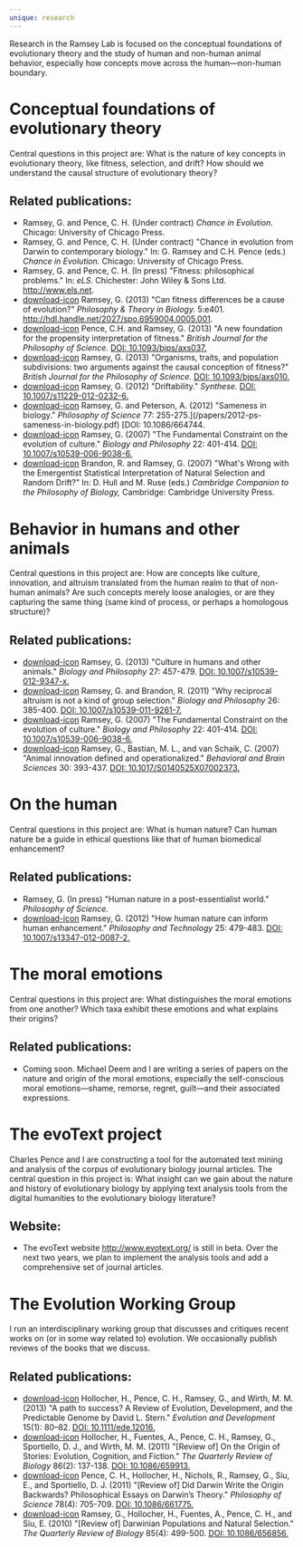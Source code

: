 ```yaml
---
unique: research
---
```


Research in the Ramsey Lab is focused on the conceptual foundations of evolutionary theory and the study of human and non-human animal behavior, especially how concepts move across the human—non-human boundary.

# Conceptual foundations of evolutionary theory

Central questions in this project are: What is the nature of key concepts in evolutionary theory, like fitness, selection, and drift?  How should we understand the causal structure of evolutionary theory?

## Related publications:

*   Ramsey, G. and Pence, C. H.  (Under contract)  _Chance in Evolution._  Chicago: University of Chicago Press.
*   Ramsey, G. and Pence, C. H. (Under contract) "Chance in evolution from Darwin to contemporary biology." In: G. Ramsey and C.H. Pence (eds.) _Chance in Evolution._ Chicago: University of Chicago Press.
*   Ramsey, G. and Pence, C. H. (In press) "Fitness: philosophical problems." In: _eLS._ Chichester: John Wiley & Sons Ltd. <http://www.els.net>.
*   [download-icon](/papers/2013-ptib-fitness-differences.pdf) Ramsey, G. (2013) "Can fitness differences be a cause of evolution?" _Philosophy & Theory in Biology._ 5:e401. <http://hdl.handle.net/2027/spo.6959004.0005.001>.
*   [download-icon](/papers/2013-bjps-new-foundation-advance-access.pdf) Pence, C.H. and Ramsey, G. (2013) "A new foundation for the propensity interpretation of fitness." _British Journal for the Philosophy of Science._ [DOI: 10.1093/bjps/axs037.](http://dx.doi.org/10.1093/bjps/axs037)
*   [download-icon](/papers/2013-bjps-organisms-traits-subdivisions-advance-access.pdf) Ramsey, G. (2013) "Organisms, traits, and population subdivisions: two arguments against the causal conception of fitness?" _British Journal for the Philosophy of Science._ [DOI: 10.1093/bjps/axs010.](http://dx.doi.org/10.1093/bjps/axs010)
*   [download-icon](/papers/2012-syn-driftability-advance-access.pdf) Ramsey, G. (2012) "Driftability." _Synthese._ [DOI: 10.1007/s11229-012-0232-6.](http://dx.doi.org/10.1007/s11229-012-0232-6)
*   [download-icon](http://dx.doi.org/10.1086/664744) Ramsey, G. and Peterson, A. (2012) "Sameness in biology." _Philosophy of Science_ 77: 255-275.](/papers/2012-ps-sameness-in-biology.pdf) [DOI: 10.1086/664744.
*   [download-icon](/papers/2007-bp-fundamental-constraint.pdf) Ramsey, G. (2007) "The Fundamental Constraint on the evolution of culture." _Biology and Philosophy_ 22: 401-414. [DOI: 10.1007/s10539-006-9038-6.](http://dx.doi.org/10.1007/s10539-006-9038-6)
*   [download-icon](/papers/2007-ccpb-emergentist-statistical-interpretation.pdf) Brandon, R. and Ramsey, G. (2007) "What's Wrong with the Emergentist Statistical Interpretation of Natural Selection and Random Drift?" In: D. Hull and M. Ruse (eds.) _Cambridge Companion to the Philosophy of Biology,_ Cambridge: Cambridge University Press.


# Behavior in humans and other animals

Central questions in this project are: How are concepts like culture, innovation, and altruism translated from the human realm to that of non-human animals? Are such concepts merely loose analogies, or are they capturing the same thing (same kind of process, or perhaps a homologous structure)?

## Related publications:

*   [download-icon](/papers/2013-bp-culture-humans-animals.pdf) Ramsey, G. (2013) "Culture in humans and other animals." _Biology and Philosophy_ 27: 457-479. [DOI: 10.1007/s10539-012-9347-x.](http://dx.doi.org/10.1007/s10539-012-9347-x)
*   [download-icon](/papers/2011-bp-reciprocal-altruism.pdf) Ramsey, G. and Brandon, R. (2011) "Why reciprocal altruism is not a kind of group selection." _Biology and Philosophy_ 26: 385-400. [DOI: 10.1007/s10539-011-9261-7.](http://dx.doi.org/10.1007/s10539-011-9261-7)
*   [download-icon](/papers/2007-bp-fundamental-constraint.pdf) Ramsey, G. (2007) "The Fundamental Constraint on the evolution of culture." _Biology and Philosophy_ 22: 401-414. [DOI: 10.1007/s10539-006-9038-6.](http://dx.doi.org/10.1007/s10539-006-9038-6)
*   [download-icon](/papers/2007-bbs-animal-innovation.pdf) Ramsey, G., Bastian, M. L., and van Schaik, C. (2007) "Animal innovation defined and operationalized." _Behavioral and Brain Sciences_ 30: 393-437. [DOI: 10.1017/S0140525X07002373.](http://dx.doi.org/10.1017/S0140525X07002373)


# On the human

Central questions in this project are: What is human nature? Can human nature be a guide in ethical questions like that of human biomedical enhancement?

## Related publications:

*   Ramsey, G. (In press) "Human nature in a post-essentialist world." _Philosophy of Science._
*   [download-icon](/papers/2012-pt-human-nature-enhancement.pdf) Ramsey, G. (2012) "How human nature can inform human enhancement." _Philosophy and Technology_ 25: 479-483. [DOI: 10.1007/s13347-012-0087-2.](http://dx.doi.org/10.1007/s13347-012-0087-2)


# The moral emotions

Central questions in this project are: What distinguishes the moral emotions from one another? Which taxa exhibit these emotions and what explains their origins?

## Related publications:

*   Coming soon.  Michael Deem and I are writing a series of papers on the nature and origin of the moral emotions, especially the self-conscious moral emotions—shame, remorse, regret, guilt—and their associated expressions.


# The evoText project

Charles Pence and I are constructing a tool for the automated text mining and analysis of the corpus of evolutionary biology journal articles. The central question in this project is: What insight can we gain about the nature and history of evolutionary biology by applying text analysis tools from the digital humanities to the evolutionary biology literature?

## Website:

*   The evoText website <http://www.evotext.org/> is still in beta.  Over the next two years, we plan to implement the analysis tools and add a comprehensive set of journal articles.


# The Evolution Working Group

I run an interdisciplinary working group that discusses and critiques recent works on (or in some way related to) evolution.  We occasionally publish reviews of the books that we discuss.

## Related publications:

*   [download-icon](/papers/2013-ed-stern-review.pdf) Hollocher, H., Pence, C. H., Ramsey, G., and Wirth, M. M. (2013) "A path to success? A Review of Evolution, Development, and the Predictable Genome by David L. Stern." _Evolution and Development_ 15(1): 80–82. [DOI: 10.1111/ede.12016.](http://dx.doi.org/10.1111/ede.12016)
*   [download-icon](/papers/2011-qrb-boyd-review.pdf) Hollocher, H., Fuentes, A., Pence, C. H., Ramsey, G., Sportiello, D. J., and Wirth, M. M. (2011) "[Review of] On the Origin of Stories: Evolution, Cognition, and Fiction." _The Quarterly Review of Biology_ 86(2): 137-138. [DOI: 10.1086/659913.](http://dx.doi.org/10.1086/659913)
*   [download-icon](/papers/2011-ps-sober-review.pdf) Pence, C. H., Hollocher, H., Nichols, R., Ramsey, G., Siu, E., and Sportiello, D. J. (2011) "[Review of] Did Darwin Write the Origin Backwards? Philosophical Essays on Darwin’s Theory." _Philosophy of Science_ 78(4): 705-709. [DOI: 10.1086/661775.](http://dx.doi.org/10.1086/661775)
*   [download-icon](/papers/2010-qrb-godfrey-smith-review.pdf) Ramsey, G., Hollocher, H., Fuentes, A., Pence, C. H., and Siu, E. (2010) "[Review of] Darwinian Populations and Natural Selection." _The Quarterly Review of Biology_ 85(4): 499-500. [DOI: 10.1086/656856.](http://dx.doi.org/10.1086/656856)


